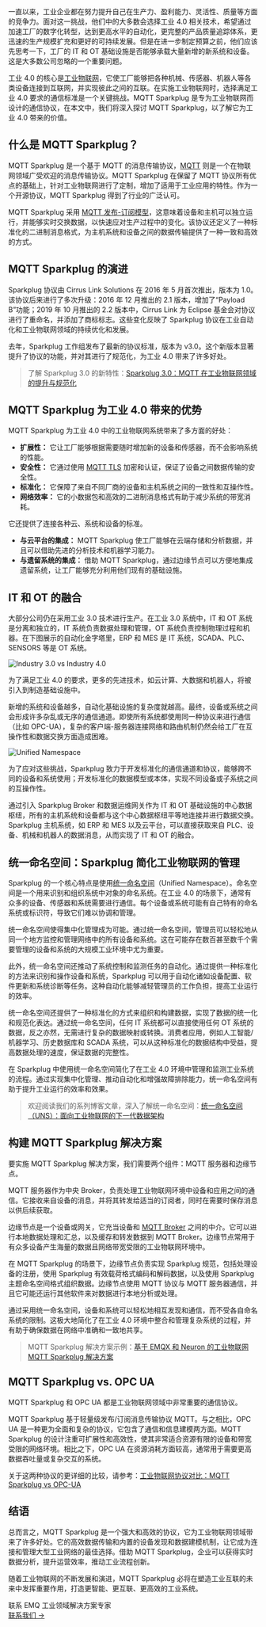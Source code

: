 一直以来，工业企业都在努力提升自己在生产力、盈利能力、灵活性、质量等方面的竞争力。面对这一挑战，他们中的大多数会选择工业 4.0 相关技术，希望通过加速工厂的数字化转型，达到更高水平的自动化，更完整的产品质量追踪体系，更迅速的生产规模扩充和更好的可持续发展。但是在进一步制定预算之前，他们应该先思考一下，工厂的 IT 和 OT 基础设施是否能够承载大量新增的新系统和设备。这是大多数公司忽略的一个重要问题。

工业 4.0 的核心是[工业物联网](https://www.emqx.com/zh/blog/iiot-explained-examples-technologies-benefits-and-challenges)，它使工厂能够把各种机械、传感器、机器人等各类设备连接到互联网，并实现彼此之间的互联。在实施工业物联网时，选择满足工业 4.0 要求的通信标准是一个关键挑战。MQTT Sparkplug 是专为工业物联网而设计的通信协议，在本文中，我们将深入探讨 MQTT Sparkplug，以了解它为工业 4.0 带来的价值。

## 什么是 MQTT Sparkplug？

MQTT Sparkplug 是一个基于 MQTT 的消息传输协议，[MQTT](https://www.emqx.com/zh/blog/the-easiest-guide-to-getting-started-with-mqtt) 则是一个在物联网领域广受欢迎的消息传输协议。MQTT Sparkplug 在保留了 MQTT 协议所有优点的基础上，针对工业物联网进行了定制，增加了适用于工业应用的特性。作为一个开源协议，MQTT Sparkplug 得到了行业的广泛认可。

MQTT Sparkplug 采用 [MQTT 发布-订阅模型](https://www.emqx.com/zh/blog/mqtt-5-introduction-to-publish-subscribe-model)，这意味着设备和主机可以独立运行，并能够实时交换数据，以快速应对生产过程中的变化。该协议还定义了一种标准化的二进制消息格式，为主机系统和设备之间的数据传输提供了一种一致和高效的方式。

## MQTT Sparkplug 的演进

Sparkplug 协议由 Cirrus Link Solutions 在 2016 年 5 月首次推出，版本为 1.0。该协议后来进行了多次升级：2016 年 12 月推出的 2.1 版本，增加了“Payload B”功能；2019 年 10 月推出的 2.2 版本中，Cirrus Link 为 Eclipse 基金会对协议进行了重命名，并添加了商标标志。这些变化反映了 Sparkplug 协议在工业自动化和工业物联网领域的持续优化和发展。

去年，Sparkplug 工作组发布了最新的协议标准，版本为 v3.0。这个新版本显著提升了协议的功能，并对其进行了规范化，为工业 4.0 带来了许多好处。

> 了解 Sparkplug 3.0 的新特性：[Sparkplug 3.0：MQTT 在工业物联网领域的提升与规范化](https://www.emqx.com/zh/blog/sparkplug-3-0-advancements-and-formalization-in-mqtt-for-iiot) 

## MQTT Sparkplug 为工业 4.0 带来的优势

MQTT Sparkplug 为工业 4.0 中的工业物联网系统带来了多方面的好处：

- **扩展性：** 它让工厂能够根据需要随时增加新的设备和传感器，而不会影响系统的性能。
- **安全性：** 它通过使用 [MQTT TLS](https://www.emqx.com/zh/blog/fortifying-mqtt-communication-security-with-ssl-tls) 加密和认证，保证了设备之间数据传输的安全性。
- **标准化：** 它保障了来自不同厂商的设备和主机系统之间的一致性和互操作性。
- **网络效率：** 它的小数据包和高效的二进制消息格式有助于减少系统的带宽消耗。

它还提供了连接各种云、系统和设备的标准。

- **与云平台的集成：** MQTT Sparkplug 使工厂能够在云端存储和分析数据，并且可以借助先进的分析技术和机器学习能力。
- **与遗留系统的集成：** 借助 MQTT Sparkplug，通过边缘节点可以方便地集成遗留系统，让工厂能够充分利用他们现有的基础设施。

## IT 和 OT 的融合

大部分公司仍在采用工业 3.0 技术进行生产。在工业 3.0 系统中，IT 和 OT 系统是分离和独立的，IT 系统负责数据处理和管理，OT 系统负责控制物理过程和机器。在下图展示的自动化金字塔里，ERP 和 MES 是 IT 系统，SCADA、PLC、SENSORS 等是 OT 系统。

![Industry 3.0 vs Industry 4.0](https://assets.emqx.com/images/16662833189c88c6b0bdfb26e8f819df.png)

为了满足工业 4.0 的要求，更多的先进技术，如云计算、大数据和机器人，将被引入到制造基础设施中。

新增的系统和设备越多，自动化基础设施的复杂度就越高。最终，设备或系统之间会形成许多杂乱或无序的通信通道。即使所有系统都使用同一种协议来进行通信（比如 OPC-UA），复杂的客户端-服务器连接网络和路由机制仍然会给工厂在互操作性和数据交换方面造成困难。

![Unified Namespace](https://assets.emqx.com/images/49f772bf4d8aae15c87bf02619ff9889.png)

为了应对这些挑战，Sparkplug 致力于开发标准化的通信通道和协议，能够跨不同的设备和系统使用；开发标准化的数据模型或本体，实现不同设备或子系统之间的互操作性。

通过引入 Sparkplug Broker 和数据运维网关作为 IT 和 OT 基础设施的中心数据枢纽，所有的主机系统和设备都与这个中心数据枢纽平等地连接并进行数据交换。Sparkplug 主机系统，如 ERP 和 MES 以及云平台，可以直接获取来自 PLC、设备、机械和机器人的数据消息，从而实现了 IT 和 OT 的融合。

## 统一命名空间：Sparkplug 简化工业物联网的管理

Sparkplug 的一个核心特点是使用[统一命名空间](https://www.emqx.com/en/blog/unified-namespace-next-generation-data-fabric-for-iiot)（Unified Namespace）。命名空间是一个用来识别和组织系统中对象的命名系统。在工业 4.0 的场景下，通常有众多的设备、传感器和系统需要进行通信。每个设备或系统可能有自己特有的命名系统或标识符，导致它们难以协调和管理。

统一命名空间使得集中化管理成为可能。通过统一命名空间，管理员可以轻松地从同一个地方监控和管理网络中的所有设备和系统。这在可能存在数百甚至数千个需要管理的设备和系统的大规模工业环境中尤为重要。

此外，统一命名空间还推动了系统控制和监测任务的自动化。通过提供一种标准化的方法来识别和操作设备和系统，Sparkplug 可以用于自动化诸如设备配置、软件更新和系统诊断等任务。这种自动化能够减轻管理员的工作负担，提高工业运行的效率。

统一命名空间还提供了一种标准化的方式来组织和构建数据，实现了数据的统一化和规范化表达。通过统一命名空间，任何 IT 系统都可以直接使用任何 OT 系统的数据，反之亦然，无需进行复杂的数据映射或转换。消费者应用，例如人工智能/机器学习、历史数据库和 SCADA 系统，可以从这种标准化的数据结构中受益，提高数据处理的速度，保证数据的完整性。

在 Sparkplug 中使用统一命名空间简化了在工业 4.0 环境中管理和监测工业系统的流程。通过实现集中化管理、推动自动化和增强故障排除能力，统一命名空间有助于提升工业运行的效率和效果。

> 欢迎阅读我们的系列博客文章，深入了解统一命名空间：[统一命名空间（UNS）：面向工业物联网的下一代数据架构](https://www.emqx.com/en/blog/unified-namespace-next-generation-data-fabric-for-iiot)

## 构建 MQTT Sparkplug 解决方案

要实施 MQTT Sparkplug 解决方案，我们需要两个组件：MQTT 服务器和边缘节点。

MQTT 服务器作为中央 Broker，负责处理工业物联网环境中设备和应用之间的通信。它接收来自设备的消息，并将其转发给适当的订阅者，同时在需要时保存消息以供后续获取。

边缘节点是一个设备或网关，它充当设备和 [MQTT Broker](https://www.emqx.com/zh/blog/the-ultimate-guide-to-mqtt-broker-comparison) 之间的中介。它可以进行本地数据处理和汇总，以及缓存和转发数据到 MQTT Broker。边缘节点常用于有众多设备产生海量的数据且网络带宽受限的工业物联网环境中。

在 MQTT Sparkplug 的场景下，边缘节点负责实现 Sparkplug 规范，包括处理设备的注册，使用 Sparkplug 有效载荷格式编码和解码数据，以及使用 Sparkplug 主题命名空间格式组织数据。边缘节点使用 MQTT 协议与 MQTT 服务器通信，并且它可能还运行其他软件来对数据进行本地分析或处理。

通过采用统一命名空间，设备和系统可以轻松地相互发现和通信，而不受各自命名系统的限制。这极大地简化了在工业 4.0 环境中整合和管理复杂系统的过程，并有助于确保数据在网络中准确和一致地共享。

> MQTT Sparkplug 解决方案示例：[基于 EMQX 和 Neuron 的工业物联网 MQTT Sparkplug 解决方案](https://www.emqx.com/zh/blog/mqtt-sparkplug-solution-for-industrial-iot-using-emqx-and-neuron)

## MQTT Sparkplug vs. OPC UA

MQTT Sparkplug 和 OPC UA 都是工业物联网领域中非常重要的通信协议。

MQTT Sparkplug 基于轻量级发布/订阅消息传输协议 MQTT。与之相比，OPC UA 是一种更为全面和复杂的协议，它包含了通信和信息建模两方面。MQTT Sparkplug 的设计注重可扩展性和高效性，使其非常适合资源有限的设备和带宽受限的网络环境。相比之下，OPC UA 在资源消耗方面较高，通常用于需要更高数据吞吐量或复杂交互的系统。

关于这两种协议的更详细的比较，请参考：[工业物联网协议对比：MQTT Sparkplug vs OPC-UA](https://www.emqx.com/zh/blog/a-comparison-of-iiot-protocols-mqtt-sparkplug-vs-opc-ua)

## 结语

总而言之，MQTT Sparkplug 是一个强大和高效的协议，它为工业物联网领域带来了许多好处。它的高效数据传输和内置的设备发现和数据建模机制，让它成为连接和管理大型工业网络的最佳选择。借助 MQTT Sparkplug，企业可以获得实时数据分析，提升运营效率，推动工业流程创新。

随着工业物联网的不断发展和演进，MQTT Sparkplug 必将在塑造工业互联的未来中发挥重要作用，打造更智能、更互联、更高效的工业系统。





<section class="promotion">
    <div>
        联系 EMQ 工业领域解决方案专家
    </div>
    <a href="https://www.emqx.com/zh/contact?product=solutions" class="button is-gradient px-5">联系我们 →</a>
</section>
